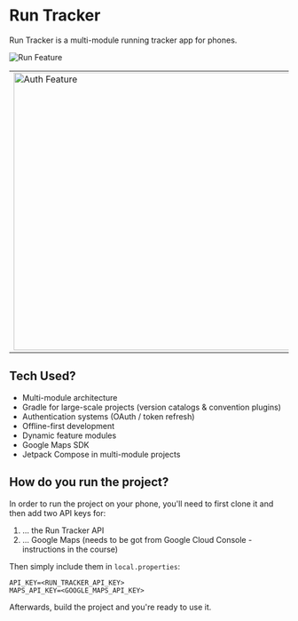 # Run Tracker

Run Tracker is a multi-module running tracker app for phones.

![Run Feature](https://pl-coding.com/wp-content/uploads/2024/04/run-feature.png)
<table>
  <tr>
    <td>
      <img src="https://pl-coding.com/wp-content/uploads/2024/04/auth-feature.png" alt="Auth Feature" width="500"/>
    </td>
  </tr>
</table>

## Tech Used?

- Multi-module architecture
- Gradle for large-scale projects (version catalogs & convention plugins)
- Authentication systems (OAuth / token refresh)
- Offline-first development
- Dynamic feature modules
- Google Maps SDK
- Jetpack Compose in multi-module projects

## How do you run the project?

In order to run the project on your phone, you'll need to first clone it and then add two API keys for:
1. ... the Run Tracker API
2. ... Google Maps (needs to be got from Google Cloud Console - instructions in the course)

Then simply include them in `local.properties`:
```
API_KEY=<RUN_TRACKER_API_KEY>
MAPS_API_KEY=<GOOGLE_MAPS_API_KEY>
```
Afterwards, build the project and you're ready to use it.
